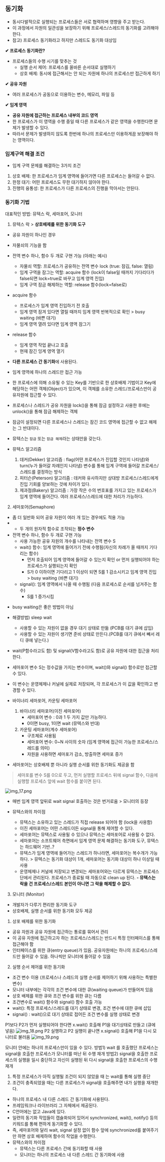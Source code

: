 ## 동기화

- 동시다발적으로 실행되는 프로세스들은 서로 협력하며 영향을 주고 받는다.
- 이 과정에서 자원의 일관성을 보장하기 위해 프로세스/스레드의 동기화를 고려해야 한다.
- 참고) 프로세스 동기화라고 하지만 스레드도 동기화 대상임

**✔ ️프로세스 동기화란?** 
- 프로세스들의 수행 시기를 맞추는 것
    - 실행 순서 제어: 프로세스를 올바른 순서대로 실행하기
    - 상호 배제: 동시에 접근해서는 안 되는 자원에 하나의 프로세스만 접근하게 하기

**✔ ️공유 자원**
- 여러 프로세스가 공동으로 이용하는 변수, 메모리, 파일 등


**✔ ️임계 영역**
- **공유 자원에 접근하는 프로세스 내부의 코드 영역**
- 한 프로세스가 이 영역을 수행 중일 때 다른 프로세스가 같은 영역을 수행한다면 문제가 발생할 수 있다.
- 따라서 문제가 발생하지 않도록 한번에 하나의 프로세스만 이용하게끔 보장해야 하는 영역이다.

### 임계구역 해결 조건
- 임계 구역 문제를 해결하는 3가지 조건
1. 상호 배제: 한 프로세스가 임계 영역에 들어가면 다른 프로세스는 들어갈 수 없다.
2. 한정 대기: 어떤 프로세스도 무한 대기하지 않아야 한다.
3. 진행의 융통성: 한 프로세스가 다른 프로세스의 진행을 막아서는 안된다.

### 동기화 기법
대표적인 방법: 뮤텍스 락, 세마포어, 모니터

1. 뮤텍스 락 > **상호배제를 위한 동기화 도구**
- 공유 자원이 하나인 경우
- 자물쇠의 기능을 함 
- 전역 변수 하나, 함수 두 개로 구현 가능 (아래는 예시)
    - 자물쇠 역할: 프로세스가 공유하는 전역 변수 lock (true: 잠김, false: 열림)
    - 임계 구역을 잠그는 역할: acquire 함수 (lock이 false일 때까지 기다리다가 false되면 lock=true로 바꾸고 임계 영역 진입)
    - 임계 구역 잠금 해제하는 역할: release 함수(lock=false로)
- acquire 함수
    - 프로세스가 임계 영역 진입하기 전 호출
    - 임계 영역 잠겨 있다면 열릴 때까지 임계 영역 반복적으로 확인 > busy waiting (바쁜 대기)
    - 임계 영역 열려 있다면 임계 영역 잠그기
  
- release 함수
    - 임계 영역 작업 끝나고 호출
    - 현재 잠긴 잉계 영역 열기

- **다른 프로세스 간 동기화**에 사용된다.
- 임계 영역에 하나의 스레드만 접근 가능
- 한 프로세스에 의해 소유될 수 있는 Key를 기반으로 한 상호배제 기법이고 Key에 해당하는 어떤 객체(Object)가 있으며, 이 객체를 소유한 스레드/프로세스만이 공유자원에 접근할 수 있다.
- 프로세스나 스레드가 공유 자원을 lock()을 통해 잠금 설정하고 사용한 후에는 unlock()을 통해 잠금 해제하는 객체
- 잠금이 설정되면 다른 프로세스나 스레드는 잠긴 코드 영역에 접근할 수 없고 해제는 그 반대이다.
- 뮤텍스는 `잠금` 또는 `잠금 해제`라는 상태만을 갖는다.
- 뮤텍스 알고리즘
    1) 데커(Dekker) 알고리즘 : flag(어떤 프로세스가 진입할 것인지 나타냄)와 turn(누가 들어갈 차례인지 나타냄) 변수를 통해 임계 구역에 들어갈 프로세스/스레드를 결정하는 방식
    2) 피터슨(Peterson) 알고리즘 : 데커와 유사하지만 상대방 프로세스/스레드에게 진입 기회를 양보하는 것에 차이가 있다.
    3) 제과점(Bakery) 알고리즘 : 가장 작은 수의 번호표를 가지고 있는 프로세스가 임계 영역에 들어간다. 여러 프로세스/스레드에 대한 처리가 가능하다.

2. 세마포어(Semaphore)
- 좀 더 일반화 되어 공유 자원이 여러 개 있는 경우에도 적용 가능
- - 두 개의 원자적 함수로 조작되는 **정수 변수**
- 전역 변수 하나, 함수 두 개로 구현 가능
    - 사용 가능한 공유 자원의 개수를 나타내는 전역 변수 S
    - wait() 함수: 임계 영역에 들어가기 전에 수행됨(자신의 차례가 올 때까지 기다리는 함수)
        - 먼저 호출되어 임계 영역에 들어갈 수 있는지 확인 or 먼저 실행되어야 하는 프로세스가 실행되는지 확인
        - S가 0 이하이면 기다리고 1 이상이 되면 S를 1 감소시키고 임계 영역 진입 > busy waiting (바쁜 대기)
    - signal(): 임계 영역에서 나올 때 수행됨 (다음 프로세스로 순서를 넘겨주는 함수)
        - S를 1 증가시킴

* busy waiting은 좋은 방법이 아님
- 해결방법) sleep wait
    - 사용할 수 있는 자원이 없을 경우 대기 상태로 만듦 (PCB를 대기 큐에 삽입)
    - 사용할 수 있는 자원이 생기면 준비 상태로 만든다.(PCB를 대기 큐에서 빼서 레디 큐에 넣는다.)


- wait(P함수라고도 함) 및 signal(V함수라고도 함)로 공유 자원에 대한 접근을 처리한다.
- 세마포어 변수 S는 정수값을 가지는 변수이며, wait()와 signal() 함수로만 접근할 수 있다.
- 이 변수는 운영체제나 커널에 실제로 저장되며, 각 프로세스가 이 값을 확인하고 변경할 수 있다.


- 바이너리 세마포어, 카운팅 세마포어
    1. 바이너리 세마포어(이진 세마포어)
        - 세마포어 변수 : 0과 1 두 가지 값만 가능하다.
        - 0이면 busy, 1이면 wait (뮤텍스와 반대)
    2. 카운팅 세마포어(계수 세마포어)
        - 구조체로 사용됨
        - 세마포어 변수: 0~N 사이의 숫자 (임계 영역에 접근이 가능한 프로세스/스레드를 의미)
        - 자원을 사용하면 세마포가 감소, 방출하면 세마포 증가

- 세마포어는 상호배제 뿐 아니라 실행 순서를 위한 동기화도 제공을 함
> 세마포를 변수 S를 0으로 두고, 먼저 실행할 프로세스 뒤에 signal 함수, 다음에 실행할 프로세스 앞에 wait 함수를 붙이면 된다.

![img_17.png](img_17.png)
- 매번 임계 영역 앞뒤로 wait signal 호출하는 것은 번거로움 > 모니터의 등장

- 뮤텍스와의 차이점
    - 뮤텍스는 소유하고 있는 스레드가 직접 release 되어야 함 (lock을 사용함)
    - 이진 세마포어는 어떤 스레드이든 signal을 통해 제어할 수 있다.
    - 세마포어는 뮤텍스로 사용될 수 있으나 뮤텍스는 세마포어로 사용될 수 없다.
    - 세마포어는 소프트웨어 측면에서 임계 영역 문제 해결하는 동기화 도구, 뮤텍스는 하드웨어 기반..?
    - 뮤텍스가 임계 영역에 들어가는 스레드가 하나라면, 세마포어는 복수개가 가능하다. > 뮤텍스는 동기화 대상이 1개, 세마포어는 동기화 대상이 하나 이상일 때 사용
    - 운영체제나 커널에 저장되고 변경되는 세마포어와는 다르게 뮤텍스는 프로세스 단에서 관리된다. 프로세스가 종료될 때 자동으로 clean up 된다.
    **- 뮤텍스는 락을 건 프로세스/스레드 본인이 아니면 그 락을 해제할 수 없다.**


3. 모니터 (Monitor)
- 개발자가 다루기 편리한 동기화 도구
- 상호배제, 실행 순서를 위한 동기화 모두 제공

1) 상포 배제를 위한 동기화 
- 공유 자원과 공유 자원에 접근하는 통로를 묶어서 관리
- 이 공유 자원에 접근하고자 하는 프로세스/스레드는 반드시 특정 인터페이스를 통해 접근해야 함
- 인터페이스를 위한 큐(entry queue)가 있음. 공유자원에는 하나의 프로세스/스레드만 들어갈 수 있음. 하나씩만 모니터에 들어갈 수 있음

2) 실행 순서 제어를 위한 동기화
- 조건 변수 이용 (프로세스나 스레드의 실행 순서를 제어하기 위해 사용하는 특별한 변수)
- 모니터 내부에는 각각의 조건 변수에 대한 큐(waiting queue)가 만들어져 있음
- 상호 배제를 위한 큐와 조건 변수를 위한 큐는 다름
- 조건변수로 wait() 함수와 signal() 함수 호출 가능
- wait(): 특정 프로세스/스레드를 대기 상태로 변경, 조건 변수에 대한 큐에 삽입
- signal() : wait()으로 대기 상태로 접어든 조건 변수를 실행 상태로 변경

P1보다 P2가 먼저 실행되어야 한다면
x.wait() 호출해 P1을 대기상태로 만들고 (큐에 넣음)
![img_18.png](img_18.png)
P2 실행하고 
P2 실행이 끝나면 x.signal() 호출해 P1을 다시 모니터로 불러옴
![img_19.png](img_19.png)

모니터 안에는 하나의 프로세스만이 있을 수 있다.
방법1) wait 를 호출했던 프로세스는 signal을 호출한 프로세스가 모니터를 떠난 뒤 수행 재개
방법2) signal을 호출한 프로세스의 실행을 일시 중단하고 자신이 실행된 뒤 다시 signal을 호출한 프로세스의 수행 재개

1. 특정 프로세스가 아직 실행될 조건이 되지 않았을 때 는 wait를 통해 실행 중단
2. 조건이 충족되었을 때는 다른 프로세스가 signal을 호출해주면 내가 실행을 재개한다.

- 하나의 프로세스 내 다른 스레드 간 동기화에 사용된다.
- 프레임워크나 라이브러리 그 자체에서 제공된다.
- C언어에는 없고 Java에 있다.
- 일련의 동기화 작업들이 캡슐화되어 있어서 synchronized, wait(), notify() 등의 키워드를 통해 편하게 동기화할 수 있다.
- 즉, 세마포어와 달리 wait, signal 설정 없이 함수 앞에 synchronized를 붙여주기만 하면 상호 배제하여 함수의 작업을 수행한다.
- 뮤텍스와의 차이점
    - 뮤텍스는 다른 프로세스 간에 동기화할 때 사용
    - 모니터는 하나의 프로세스 내 다른 스레드 간 동기화에 사용
